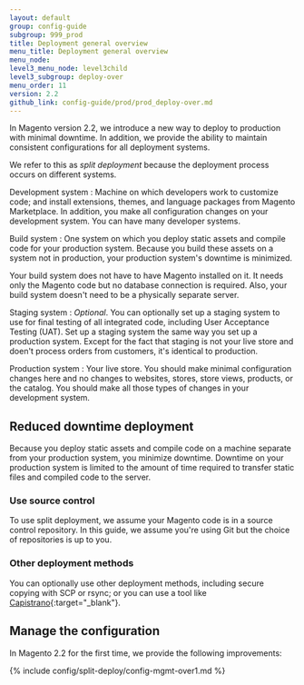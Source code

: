 ```yaml
---
layout: default
group: config-guide
subgroup: 999_prod
title: Deployment general overview
menu_title: Deployment general overview
menu_node: 
level3_menu_node: level3child
level3_subgroup: deploy-over
menu_order: 11
version: 2.2
github_link: config-guide/prod/prod_deploy-over.md
---
```


In Magento version 2.2, we introduce a new way to deploy to production with minimal downtime. In addition, we provide the ability to maintain consistent configurations for all deployment systems.

We refer to this as _split deployment_ because the deployment process occurs on different systems.

Development system
:	Machine on which developers work to customize code; and install extensions, themes, and language packages from Magento Marketplace. In addition, you make all configuration changes on your development system. You can have many developer systems.

Build system
:	One system on which you deploy static assets and compile code for your production system. Because you build these assets on a system not in production, your production system's downtime is minimized.

Your build system does not have to have Magento installed on it. It needs only the Magento code but no database connection is required. Also, your build system doesn't need to be a physically separate server. 

Staging system
:	_Optional_. You can optionally set up a staging system to use for final testing of all integrated code, including User Acceptance Testing (UAT). Set up a staging system the same way you set up a production system. Except for the fact that staging is not your live store and doen't process orders from customers, it's identical to production.

Production system
:	Your live store. You should make minimal configuration changes here and no changes to websites, stores, store views, products, or the catalog. You should make all those types of changes in your development system.

## Reduced downtime deployment
Because you deploy static assets and compile code on a machine separate from your production system, you minimize downtime. Downtime on your production system is limited to the amount of time required to transfer static files and compiled code to the server.

### Use source control
To use split deployment, we assume your Magento code is in a source control repository. In this guide, we assume you're using Git but the choice of repositories is up to you. 

### Other deployment methods
You can optionally use other deployment methods, including secure copying with SCP or rsync; or you can use a tool like [Capistrano](http://capistranorb.com/documentation/overview/what-is-capistrano){:target="_blank"}. 

## Manage the configuration
In Magento 2.2 for the first time, we provide the following improvements:

{% include config/split-deploy/config-mgmt-over1.md %}

